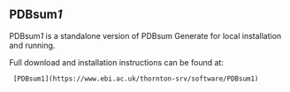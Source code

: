 ## PDBsum*1*
PDBsum*1* is a standalone version of PDBsum Generate for local installation and running.

Full download and installation instructions can be found at:

     [PDBsum1](https://www.ebi.ac.uk/thornton-srv/software/PDBsum1)
